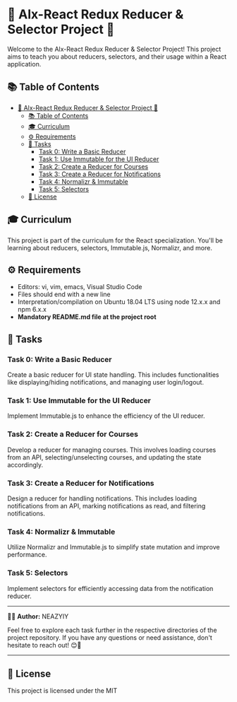 # 🚀 Alx-React Redux Reducer & Selector Project 🎨

Welcome to the Alx-React Redux Reducer & Selector Project! This project aims to teach you about reducers, selectors, and their usage within a React application.

## 📚 Table of Contents

- [🚀 Alx-React Redux Reducer \& Selector Project 🎨](#-alx-react-redux-reducer--selector-project-)
  - [📚 Table of Contents](#-table-of-contents)
  - [🎓 Curriculum](#-curriculum)
  - [⚙️ Requirements](#️-requirements)
  - [📝 Tasks](#-tasks)
    - [Task 0: Write a Basic Reducer](#task-0-write-a-basic-reducer)
    - [Task 1: Use Immutable for the UI Reducer](#task-1-use-immutable-for-the-ui-reducer)
    - [Task 2: Create a Reducer for Courses](#task-2-create-a-reducer-for-courses)
    - [Task 3: Create a Reducer for Notifications](#task-3-create-a-reducer-for-notifications)
    - [Task 4: Normalizr \& Immutable](#task-4-normalizr--immutable)
    - [Task 5: Selectors](#task-5-selectors)
  - [📝 License](#-license)

## 🎓 Curriculum

This project is part of the curriculum for the React specialization. You'll be learning about reducers, selectors, Immutable.js, Normalizr, and more.

## ⚙️ Requirements

- Editors: vi, vim, emacs, Visual Studio Code
- Files should end with a new line
- Interpretation/compilation on Ubuntu 18.04 LTS using node 12.x.x and npm 6.x.x
- **Mandatory README.md file at the project root**

## 📝 Tasks

### Task 0: Write a Basic Reducer

Create a basic reducer for UI state handling. This includes functionalities like displaying/hiding notifications, and managing user login/logout.

### Task 1: Use Immutable for the UI Reducer

Implement Immutable.js to enhance the efficiency of the UI reducer.

### Task 2: Create a Reducer for Courses

Develop a reducer for managing courses. This involves loading courses from an API, selecting/unselecting courses, and updating the state accordingly.

### Task 3: Create a Reducer for Notifications

Design a reducer for handling notifications. This includes loading notifications from an API, marking notifications as read, and filtering notifications.

### Task 4: Normalizr & Immutable

Utilize Normalizr and Immutable.js to simplify state mutation and improve performance.

### Task 5: Selectors

Implement selectors for efficiently accessing data from the notification reducer.

---

👩‍💻 **Author:** NEAZYIY

Feel free to explore each task further in the respective directories of the project repository. If you have any questions or need assistance, don't hesitate to reach out! 😊🚀

---

## 📝 License

This project is licensed under the MIT